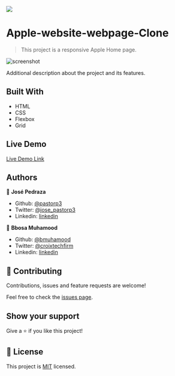 

![](https://img.shields.io/badge/Microverse-blueviolet)

# Apple-website-webpage-Clone

> This project is a responsive Apple Home page.

![screenshot](./images/screenshot.png)

Additional description about the project and its features.

## Built With

- HTML
- CSS
- Flexbox
- Grid

## Live Demo

[Live Demo Link](https://raw.githack.com/pastorp3/Apple-website-webpage-Clone/master/index.html)

## Authors

👤 **José Pedraza**

- Github: [@pastorp3](https://github.com/pastorp3)
- Twitter: [@jose_pastorp3](https://twitter.com/jose_pastorp3)
- Linkedin: [linkedin](https://www.linkedin.com/in/jos%C3%A9-pedraza-acevedo-ab700a1a9/)

👤 **Bbosa Muhamood**

- Github: [@bmuhamood](https://github.com/bmuhamood)
- Twitter: [@croixtechfirm](https://twitter.com/croixtechfirm)
- Linkedin: [linkedin](https://www.linkedin.com/in/bbosa-muhamood-06845576/)

## 🤝 Contributing

Contributions, issues and feature requests are welcome!

Feel free to check the [issues page](https://github.com/bmuhamood/Apple-website-webpage-Clone/issues).

## Show your support

Give a ⭐️ if you like this project!

## 📝 License

This project is [MIT](lic.url) licensed.
